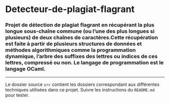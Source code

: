 # Detecteur-de-plagiat-flagrant
### Projet de détection de plagiat flagrant en récupérant la plus longue sous-chaı̂ne commune (ou l’une des plus longues si plusieurs) de deux chaı̂nes de caractères.Cette récupération est faite à partir de plusieurs structures de données et méthodes algorithmiques comme la programmation dynamique, l’arbre des suffixes des lettres ou indices de ces lettres, compressé ou non. Le langage de programmation est le langage OCaml.
---
Le dossier source `src` contient les dossiers correspondant aux différentes techniques utilisées dans ce projet. Suivre les instructions du `README.md` pour tester.
